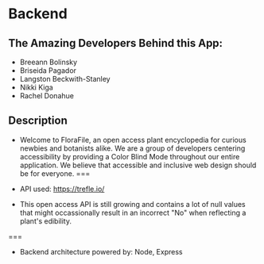 # Backend

## The Amazing Developers Behind this App: 
- Breeann Bolinsky 
- Briseida Pagador 
- Langston Beckwith-Stanley
- Nikki Kiga 
- Rachel Donahue 

## Description

- Welcome to FloraFile, an open access plant encyclopedia for curious newbies and botanists alike. We are a group of developers centering accessibility by providing a Color Blind Mode throughout our entire application. We believe that accessible and inclusive web design should be for everyone.
===

- API used: https://trefle.io/
- This open access API is still growing and contains a lot of null values that might occassionally result in an incorrect "No" when reflecting a plant's edibility.

===

- Backend architecture powered by: Node, Express
